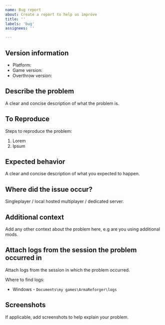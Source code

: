 ```yaml
---
name: Bug report
about: Create a report to help us improve
title: ''
labels: 'bug'
assignees: ''

---
```


## Version information
- Platform:
- Game version:
- Overthrow version:

## Describe the problem
A clear and concise description of what the problem is.

## To Reproduce
Steps to reproduce the problem:
1. Lorem
2. Ipsum

## Expected behavior
A clear and concise description of what you expected to happen.

## Where did the issue occur?
Singleplayer / local hosted multiplayer / dedicated server.

## Additional context
Add any other context about the problem here, e.g are you using additional mods.

## Attach logs from the session the problem occurred in
Attach logs from the session in which the problem occurred.

Where to find logs:
- Windows - `Documents\my games\ArmaReforger\logs`

## Screenshots
If applicable, add screenshots to help explain your problem.
